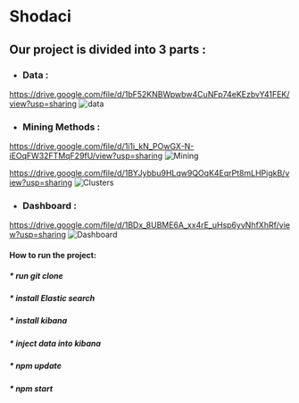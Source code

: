 # Shodaci

## Our project is divided into 3 parts : 
* ### Data :
https://drive.google.com/file/d/1bF52KNBWpwbw4CuNFp74eKEzbvY41FEK/view?usp=sharing
![data](https://drive.google.com/uc?export=view&id=1bF52KNBWpwbw4CuNFp74eKEzbvY41FEK)

* ### Mining Methods :
https://drive.google.com/file/d/1i1i_kN_POwGX-N-iEOqFW32FTMqF29fU/view?usp=sharing
![Mining](https://drive.google.com/uc?export=view&id=1i1i_kN_POwGX-N-iEOqFW32FTMqF29fU)

https://drive.google.com/file/d/1BYJybbu9HLqw9QOqK4EqrPt8mLHPigkB/view?usp=sharing
![Clusters](https://drive.google.com/uc?export=view&id=1BYJybbu9HLqw9QOqK4EqrPt8mLHPigkB)


* ### Dashboard :
https://drive.google.com/file/d/1BDx_8UBME6A_xx4rE_uHsp6yvNhfXhRf/view?usp=sharing
![Dashboard](https://drive.google.com/uc?export=view&id=1BDx_8UBME6A_xx4rE_uHsp6yvNhfXhRf)


#### How to run the project:
##### * run git clone 
##### * install Elastic search
##### * install kibana 
##### * inject data into kibana
##### * npm update 
##### * npm start 
